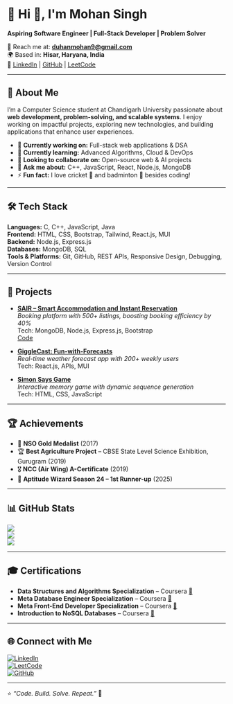 # 💫 Hi 👋, I'm Mohan Singh
**Aspiring Software Engineer | Full-Stack Developer | Problem Solver**

📧 Reach me at: **duhanmohan9@gmail.com**  
🌍 Based in: **Hisar, Haryana, India**  
🔗 [LinkedIn](https://www.linkedin.com/in/duhanmohan/) | [GitHub](https://github.com/Mohan-duhan) | [LeetCode](https://leetcode.com/u/Mohan_0407/)

---

## 🚀 About Me  
I’m a Computer Science student at Chandigarh University passionate about **web development, problem-solving, and scalable systems**. I enjoy working on impactful projects, exploring new technologies, and building applications that enhance user experiences.

- 🔭 **Currently working on:** Full-stack web applications & DSA  
- 🌱 **Currently learning:** Advanced Algorithms, Cloud & DevOps  
- 👯 **Looking to collaborate on:** Open-source web & AI projects  
- 💬 **Ask me about:** C++, JavaScript, React, Node.js, MongoDB  
- ⚡ **Fun fact:** I love cricket 🏏 and badminton 🏸 besides coding!  

---

## 🛠 Tech Stack
**Languages:** C, C++, JavaScript, Java  
**Frontend:** HTML, CSS, Bootstrap, Tailwind, React.js, MUI  
**Backend:** Node.js, Express.js  
**Databases:** MongoDB, SQL  
**Tools & Platforms:** Git, GitHub, REST APIs, Responsive Design, Debugging, Version Control  

---

## 🌟 Projects
- [**SAIR – Smart Accommodation and Instant Reservation**](https://sair.onrender.com/listings)  
  *Booking platform with 500+ listings, boosting booking efficiency by 40%*  
  Tech: MongoDB, Node.js, Express.js, Bootstrap  
  [Code](https://github.com/Mohan-duhan/SAIR)

- [**GiggleCast: Fun-with-Forecasts**](https://github.com/Mohan-duhan/GiggleCast-Fun-with-Forecasts)  
  *Real-time weather forecast app with 200+ weekly users*  
  Tech: React.js, APIs, MUI  

- [**Simon Says Game**](https://github.com/Mohan-duhan/Simon-says-game)  
  *Interactive memory game with dynamic sequence generation*  
  Tech: HTML, CSS, JavaScript  

---

## 🏆 Achievements
- 🥇 **NSO Gold Medalist** (2017)  
- 🏆 **Best Agriculture Project** – CBSE State Level Science Exhibition, Gurugram (2019)  
- 🎖 **NCC (Air Wing) A-Certificate** (2019)  
- 🥈 **Aptitude Wizard Season 24 – 1st Runner-up** (2025)  

---

## 📊 GitHub Stats
![](https://github-readme-stats.vercel.app/api?username=Mohan-duhan&theme=radical&hide_border=false&include_all_commits=true&count_private=true)  
![](https://github-readme-streak-stats.herokuapp.com/?user=Mohan-duhan&theme=radical&hide_border=false)  
![](https://github-readme-stats.vercel.app/api/top-langs/?username=Mohan-duhan&theme=radical&hide_border=false&layout=compact)

---

## 🎓 Certifications
- **Data Structures and Algorithms Specialization** – Coursera [🔗](https://coursera.org/share/2b115ac90b70853c186952df346d778c)  
- **Meta Database Engineer Specialization** – Coursera [🔗](https://coursera.org/share/e57bebc93adab8f17481ff7298919ff6)  
- **Meta Front-End Developer Specialization** – Coursera [🔗](https://coursera.org/share/b18a04a96cc772732f7046369d63bb7a)  
- **Introduction to NoSQL Databases** – Coursera [🔗](https://coursera.org/share/ed3b201bb68859ff6b9d9db30c5fce54)  

---

## 🌐 Connect with Me
[![LinkedIn](https://img.shields.io/badge/LinkedIn-%230077B5.svg?logo=linkedin&logoColor=white)](https://www.linkedin.com/in/duhanmohan/)  
[![LeetCode](https://img.shields.io/badge/LeetCode-%23FFA116.svg?logo=leetcode&logoColor=white)](https://leetcode.com/u/Mohan_0407/)  
[![GitHub](https://img.shields.io/badge/GitHub-%23121011.svg?logo=github&logoColor=white)](https://github.com/Mohan-duhan)  

---

⭐ *“Code. Build. Solve. Repeat.”* 🚀
